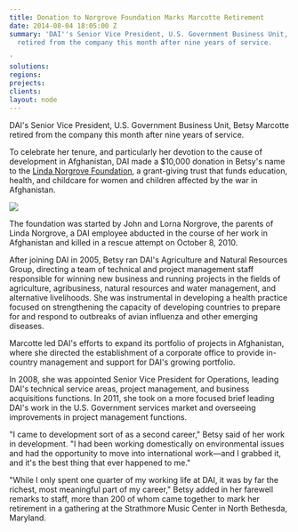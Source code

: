 ```yaml
---
title: Donation to Norgrove Foundation Marks Marcotte Retirement
date: 2014-08-04 18:05:00 Z
summary: 'DAI''s Senior Vice President, U.S. Government Business Unit, Betsy Marcotte
  retired from the company this month after nine years of service.

'
solutions: 
regions: 
projects: 
clients: 
layout: node
---
```


DAI's Senior Vice President, U.S. Government Business Unit, Betsy Marcotte retired from the company this month after nine years of service.

To celebrate her tenure, and particularly her devotion to the cause of development in Afghanistan, DAI made a $10,000 donation in Betsy's name to the [Linda Norgrove Foundation][1], a grant-giving trust that funds education, health, and childcare for women and children affected by the war in Afghanistan.

![][2]

The foundation was started by John and Lorna Norgrove, the parents of Linda Norgrove, a DAI employee abducted in the course of her work in Afghanistan and killed in a rescue attempt on October 8, 2010.

After joining DAI in 2005, Betsy ran DAI's Agriculture and Natural Resources Group, directing a team of technical and project management staff responsible for winning new business and running projects in the fields of agriculture, agribusiness, natural resources and water management, and alternative livelihoods. She was instrumental in developing a health practice focused on strengthening the capacity of developing countries to prepare for and respond to outbreaks of avian influenza and other emerging diseases.

Marcotte led DAI's efforts to expand its portfolio of projects in Afghanistan, where she directed the establishment of a corporate office to provide in-country management and support for DAI's growing portfolio.

In 2008, she was appointed Senior Vice President for Operations, leading DAI's technical service areas, project management, and business acquisitions functions. In 2011, she took on a more focused brief leading DAI's work in the U.S. Government services market and overseeing improvements in project management functions.

"I came to development sort of as a second career," Betsy said of her work in development. "I had been working domestically on environmental issues and had the opportunity to move into international work—and I grabbed it, and it's the best thing that ever happened to me."

"While I only spent one quarter of my working life at DAI, it was by far the richest, most meaningful part of my career," Betsy added in her farewell remarks to staff, more than 200 of whom came together to mark her retirement in a gathering at the Strathmore Music Center in North Bethesda, Maryland.

[1]: http://www.lindanorgrovefoundation.org/
[2]: /assets/images/news/JimBetsy.jpg
